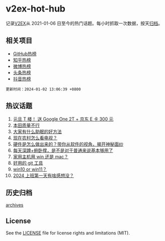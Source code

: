 # v2ex-hot-hub

 记录[V2EX](https://www.v2ex.com/)从 2021-01-06 日至今的热门话题。每小时抓取一次数据，按天[归档](archives)。
 
 ## 相关项目

- [GitHub热榜](https://github.com/snaildev/github-hot-hub)
- [知乎热榜](https://github.com/snaildev/zhihu-hot-hub)
- [微博热榜](https://github.com/snaildev/weibo-hot-hub)
- [头条热榜](https://github.com/snaildev/toutiao-hot-hub)
- [抖音热榜](https://github.com/snaildev/douyin-hot-hub)


 `更新时间：2024-01-02 13:06:39 +0800`

## 热议话题

1. [元旦 T 楼！ 送 Google One 2T + 京东 E 卡 300 元](https://www.v2ex.com/t/1004976)
1. [本田质量不行](https://www.v2ex.com/t/1005056)
1. [大家有什么助眠的好方法](https://www.v2ex.com/t/1005047)
1. [现在农村怎么看电视？](https://www.v2ex.com/t/1005009)
1. [硬件是怎么做出来的？带你从软件的视角，揭开神秘面纱](https://www.v2ex.com/t/1005031)
1. [每天深蹲+俯卧撑，是不是对于普通来说基本够用了](https://www.v2ex.com/t/1004978)
1. [家用主机用 win 还是 mac？](https://www.v2ex.com/t/1005068)
1. [好用的 git 工具](https://www.v2ex.com/t/1005026)
1. [win10 or win11？](https://www.v2ex.com/t/1005072)
1. [2024 上班第一天有啥感想没？](https://www.v2ex.com/t/1005080)

## 历史归档

[archives](archives)

## License

See the [LICENSE](LICENSE) file for license rights and limitations (MIT).
